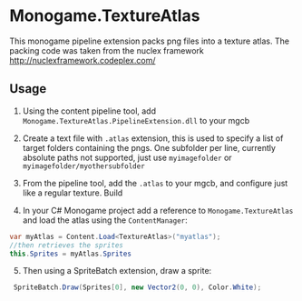 # Monogame.TextureAtlas

This monogame pipeline extension packs png files into a texture atlas. 
The packing code was taken from the nuclex framework http://nuclexframework.codeplex.com/

## Usage

1. Using the content pipeline tool, add `Monogame.TextureAtlas.PipelineExtension.dll` to your mgcb
2. Create a text file with `.atlas` extension, this is used to specify a list of target folders containing the pngs. One subfolder per line, currently absolute paths not supported, just use `myimagefolder` or `myimagefolder/myothersubfolder`
3. From the pipeline tool, add the `.atlas` to your mgcb, and configure just like a regular texture. Build

4. In your C# Monogame project add a reference to `Monogame.TextureAtlas` and load the atlas using the `ContentManager`:
```csharp
var myAtlas = Content.Load<TextureAtlas>("myatlas");
//then retrieves the sprites
this.Sprites = myAtlas.Sprites
```

5. Then using a SpriteBatch extension, draw a sprite:
```csharp
 SpriteBatch.Draw(Sprites[0], new Vector2(0, 0), Color.White);
```
